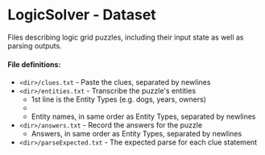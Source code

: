 # LogicSolver - Dataset
Files describing logic grid puzzles, including their input state as well as parsing outputs.

#### File definitions:
* `<dir>/clues.txt`       - Paste the clues, separated by newlines
* `<dir>/entities.txt`    - Transcribe the puzzle's entities
  * 1st line is the Entity Types (e.g. dogs, years, owners)
  * <Empty Line>
  * Entity names, in same order as Entity Types, separated by newlines
* `<dir>/answers.txt`     - Record the answers for the puzzle
  * Answers, in same order as Entity Types, separated by newlines
* `<dir>/parseExpected.txt`    - The expected parse for each clue statement

